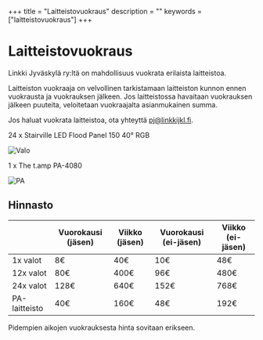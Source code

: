 +++
title = "Laitteistovuokraus"
description = ""
keywords = ["laitteistovuokraus"]
+++


# Laitteistovuokraus

Linkki Jyväskylä ry:ltä on mahdollisuus vuokrata erilaista
laitteistoa.

Laitteiston vuokraaja on velvollinen tarkistamaan laitteiston kunnon ennen vuokrausta ja vuokrauksen jälkeen.
Jos laitteistossa havaitaan vuokrauksen jälkeen puuteita, veloitetaan vuokraajalta asianmukainen summa.

Jos haluat vuokrata laitteistoa, ota yhteyttä <pj@linkkijkl.fi>.


24 x Stairville LED Flood Panel 150 40° RGB

![Valo](valo.jpg)

1 x The t.amp PA-4080

![PA](pa.jpg)

## Hinnasto

|               | Vuorokausi (jäsen) | Viikko (jäsen) | Vuorokausi (ei-jäsen) | Viikko (ei-jäsen) |
|---------------|--------------------|----------------|-----------------------|-------------------|
| 1x valot      | 8€                 | 40€            | 10€                   | 48€               |
| 12x valot     | 80€                | 400€           | 96€                   | 480€              |
| 24x valot     | 128€               | 640€           | 152€                  | 768€              |
| PA-laitteisto | 40€                | 160€           | 48€                   | 192€              |

Pidempien aikojen vuokrauksesta hinta sovitaan erikseen.
